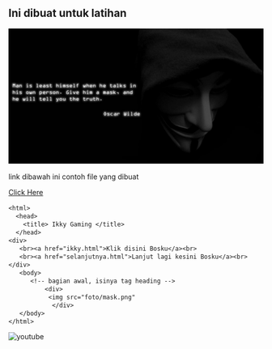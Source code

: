 ## Ini dibuat untuk latihan <br>
![mask](foto/mask.png)


link dibawah ini contoh file yang dibuat <br>


[Click Here](file:///D:/B.pemrograman/html/selanjutnya.html) <br>

```
<html>
  <head>
    <title> Ikky Gaming </title>
  </head>
<div>
   <br><a href="ikky.html">Klik disini Bosku</a><br>
   <br><a href="selanjutnya.html">Lanjut lagi kesini Bosku</a><br>
</div>
   <body>
      <!-- bagian awal, isinya tag heading -->    
          <div>
           <img src="foto/mask.png"
			</div>
   </body>
</html>   
```

![youtube](foto/youtube)